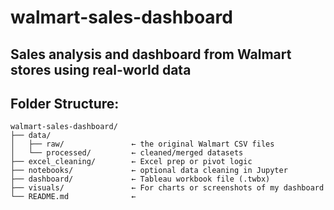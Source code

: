 # walmart-sales-dashboard
Sales analysis and dashboard from Walmart stores using real-world data
--
## Folder Structure:
```
walmart-sales-dashboard/
├── data/
│   ├── raw/               ← the original Walmart CSV files
│   └── processed/         ← cleaned/merged datasets
├── excel_cleaning/        ← Excel prep or pivot logic
├── notebooks/             ← optional data cleaning in Jupyter
├── dashboard/             ← Tableau workbook file (.twbx)
├── visuals/               ← For charts or screenshots of my dashboard
└── README.md              ← 
```
